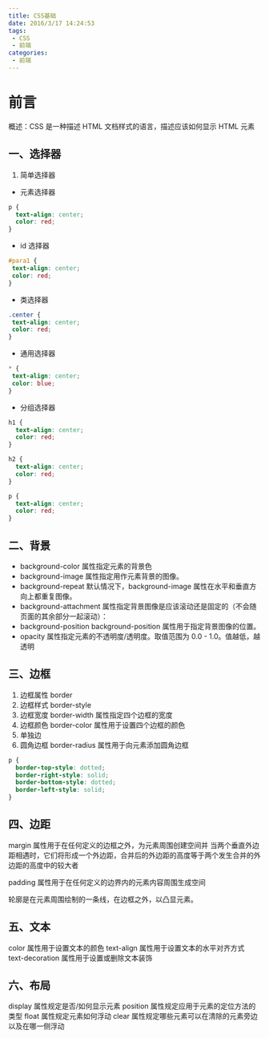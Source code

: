 ```yaml
---
title: CSS基础
date: 2016/3/17 14:24:53
tags: 
 - CSS
 - 前端
categories: 
 - 前端
---
```


# 前言

概述：CSS 是一种描述 HTML 文档样式的语言，描述应该如何显示 HTML 元素

<!-- more -->

## 一、选择器

1. 简单选择器

<!-- more -->

- 元素选择器

```CSS
p {
  text-align: center;
  color: red;
}
```

- id 选择器

 ```CSS
#para1 {
  text-align: center;
  color: red;
}
```

- 类选择器

 ```CSS
.center {
  text-align: center;
  color: red;
}
```

- 通用选择器

 ```CSS
* {
  text-align: center;
  color: blue;
}
```

- 分组选择器

```CSS
h1 {
  text-align: center;
  color: red;
}

h2 {
  text-align: center;
  color: red;
}

p {
  text-align: center;
  color: red;
}
```

## 二、背景

- background-color 属性指定元素的背景色
- background-image 属性指定用作元素背景的图像。
- background-repeat 默认情况下，background-image 属性在水平和垂直方向上都重复图像。
- background-attachment 属性指定背景图像是应该滚动还是固定的（不会随页面的其余部分一起滚动）：
- background-position background-position 属性用于指定背景图像的位置。
- opacity 属性指定元素的不透明度/透明度。取值范围为 0.0 - 1.0。值越低，越透明

## 三、边框

1. 边框属性 border
2. 边框样式 border-style
3. 边框宽度 border-width 属性指定四个边框的宽度
4. 边框颜色 border-color 属性用于设置四个边框的颜色
5. 单独边
6. 圆角边框 border-radius 属性用于向元素添加圆角边框

```CSS
p {
  border-top-style: dotted;
  border-right-style: solid;
  border-bottom-style: dotted;
  border-left-style: solid;
}
```

## 四、边距

margin 属性用于在任何定义的边框之外，为元素周围创建空间并
当两个垂直外边距相遇时，它们将形成一个外边距，合并后的外边距的高度等于两个发生合并的外边距的高度中的较大者

padding 属性用于在任何定义的边界内的元素内容周围生成空间

轮廓是在元素周围绘制的一条线，在边框之外，以凸显元素。

## 五、文本

color 属性用于设置文本的颜色
text-align 属性用于设置文本的水平对齐方式
text-decoration 属性用于设置或删除文本装饰

## 六、布局

display 属性规定是否/如何显示元素
position 属性规定应用于元素的定位方法的类型
float 属性规定元素如何浮动
clear 属性规定哪些元素可以在清除的元素旁边以及在哪一侧浮动
